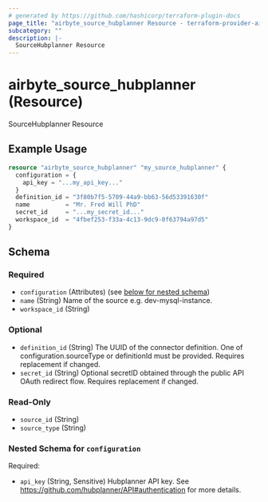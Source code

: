 ```yaml
---
# generated by https://github.com/hashicorp/terraform-plugin-docs
page_title: "airbyte_source_hubplanner Resource - terraform-provider-airbyte"
subcategory: ""
description: |-
  SourceHubplanner Resource
---
```


# airbyte_source_hubplanner (Resource)

SourceHubplanner Resource

## Example Usage

```terraform
resource "airbyte_source_hubplanner" "my_source_hubplanner" {
  configuration = {
    api_key = "...my_api_key..."
  }
  definition_id = "3f80b7f5-5709-44a9-bb63-56d53391630f"
  name          = "Mr. Fred Will PhD"
  secret_id     = "...my_secret_id..."
  workspace_id  = "4fbef253-f33a-4c13-9dc9-0f63794a97d5"
}
```

<!-- schema generated by tfplugindocs -->
## Schema

### Required

- `configuration` (Attributes) (see [below for nested schema](#nestedatt--configuration))
- `name` (String) Name of the source e.g. dev-mysql-instance.
- `workspace_id` (String)

### Optional

- `definition_id` (String) The UUID of the connector definition. One of configuration.sourceType or definitionId must be provided. Requires replacement if changed.
- `secret_id` (String) Optional secretID obtained through the public API OAuth redirect flow. Requires replacement if changed.

### Read-Only

- `source_id` (String)
- `source_type` (String)

<a id="nestedatt--configuration"></a>
### Nested Schema for `configuration`

Required:

- `api_key` (String, Sensitive) Hubplanner API key. See https://github.com/hubplanner/API#authentication for more details.


